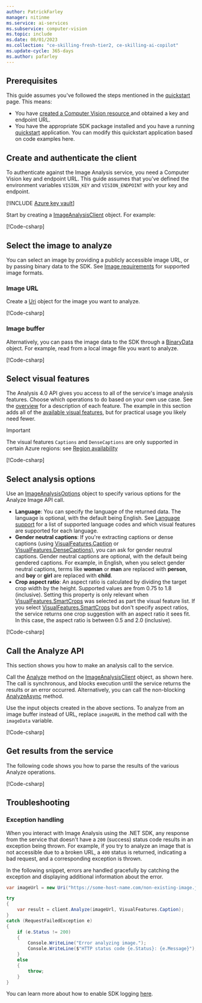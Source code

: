 ```yaml
---
author: PatrickFarley
manager: nitinme
ms.service: ai-services
ms.subservice: computer-vision
ms.topic: include
ms.date: 08/01/2023
ms.collection: "ce-skilling-fresh-tier2, ce-skilling-ai-copilot"
ms.update-cycle: 365-days
ms.author: pafarley
---
```


## Prerequisites

This guide assumes you've followed the steps mentioned in the [quickstart](/azure/ai-services/computer-vision/quickstarts-sdk/image-analysis-client-library-40) page. This means:

* You have <a href="https://portal.azure.com/#create/Microsoft.CognitiveServicesComputerVision"  title="Created a Computer Vision resource"  target="_blank">created a Computer Vision resource </a> and obtained a key and endpoint URL.
* You have the appropriate SDK package installed and you have a running [quickstart](/azure/ai-services/computer-vision/quickstarts-sdk/image-analysis-client-library-40) application. You can modify this quickstart application based on code examples here.

## Create and authenticate the client

To authenticate against the Image Analysis service, you need a Computer Vision key and endpoint URL. This guide assumes that you've defined the environment variables `VISION_KEY` and `VISION_ENDPOINT` with your key and endpoint.

[!INCLUDE [Azure key vault](~/reusable-content/ce-skilling/azure/includes/ai-services/security/microsoft-entra-id-akv-expanded.md)]

Start by creating a [ImageAnalysisClient](/dotnet/api/azure.ai.vision.imageanalysis.imageanalysisclient) object. For example:

[!Code-csharp[](~/cognitive-services-quickstart-code/dotnet/ComputerVision/4-0/image-analysis-how-to/Program.cs?name=snippet_client)]


## Select the image to analyze

You can select an image by providing a publicly accessible image URL, or by passing binary data to the SDK. See [Image requirements](../../overview-image-analysis.md?tabs=4-0#input-requirements) for supported image formats.

### Image URL

Create a [Uri](/dotnet/api/system.uri) object for the image you want to analyze.

[!Code-csharp[](~/cognitive-services-quickstart-code/dotnet/ComputerVision/4-0/image-analysis-how-to/Program.cs?name=snippet_url)]


### Image buffer

Alternatively, you can pass the image data to the SDK through a [BinaryData](/dotnet/api/system.binarydata) object. For example, read from a local image file you want to analyze.

[!Code-csharp[](~/cognitive-services-quickstart-code/dotnet/ComputerVision/4-0/image-analysis-how-to/Program.cs?name=snippet_file)]




## Select visual features

The Analysis 4.0 API gives you access to all of the service's image analysis features. Choose which operations to do based on your own use case. See the [overview](/azure/ai-services/computer-vision/overview-image-analysis) for a description of each feature. The example in this section adds all of the [available visual features](/dotnet/api/azure.ai.vision.imageanalysis.visualfeatures), but for practical usage you likely need fewer.

> [!IMPORTANT]
> The visual features `Captions` and `DenseCaptions` are only supported in certain Azure regions: see [Region availability](./../../overview-image-analysis.md#region-availability)



[!Code-csharp[](~/cognitive-services-quickstart-code/dotnet/ComputerVision/4-0/image-analysis-how-to/Program.cs?name=snippet_features)]

<!--
### Set model name when using a custom model

You can also do image analysis with a custom trained model. To create and train a model, see [Create a custom Image Analysis model](/azure/ai-services/computer-vision/how-to/model-customization). Once your model is trained, all you need is the model's name. You don't need to specify visual features if you use a custom model.


To use a custom model, create the [ImageAnalysisOptions](/dotnet/api/azure.ai.vision.imageanalysis.imageanalysisoptions) object and set the [ModelName](/dotnet/api/azure.ai.vision.imageanalysis.imageanalysisoptions.modelname#azure-ai-vision-imageanalysis-imageanalysisoptions-modelname) property. You don't need to set any other properties on **ImageAnalysisOptions**. There's no need to set the [Features](/dotnet/api/azure.ai.vision.imageanalysis.imageanalysisoptions.features#azure-ai-vision-imageanalysis-imageanalysisoptions-features) property, as you do with the standard model, since your custom model already implies the visual features the service extracts.

[!code-csharp[](~/azure-ai-vision-sdk/docs/learn.microsoft.com/csharp/image-analysis/custom-model/program.cs?name=model_name)]
-->


## Select analysis options

Use an [ImageAnalysisOptions](/dotnet/api/azure.ai.vision.imageanalysis.imageanalysisoptions) object to specify various options for the Analyze Image API call.

- **Language**: You can specify the language of the returned data. The language is optional, with the default being English. See [Language support](https://aka.ms/cv-languages) for a list of supported language codes and which visual features are supported for each language. 
- **Gender neutral captions**: If you're extracting captions or dense captions (using [VisualFeatures.Caption](/dotnet/api/azure.ai.vision.imageanalysis.visualfeatures) or [VisualFeatures.DenseCaptions](/dotnet/api/azure.ai.vision.imageanalysis.visualfeatures)), you can ask for gender neutral captions. Gender neutral captions are optional, with the default being gendered captions. For example, in English, when you select gender neutral captions, terms like **woman** or **man** are replaced with **person**, and **boy** or **girl** are replaced with **child**.
- **Crop aspect ratio**: An aspect ratio is calculated by dividing the target crop width by the height. Supported values are from 0.75 to 1.8 (inclusive). Setting this property is only relevant when [VisualFeatures.SmartCrops](/dotnet/api/azure.ai.vision.imageanalysis.visualfeatures) was selected as part the visual feature list. If you select [VisualFeatures.SmartCrops](/dotnet/api/azure.ai.vision.imageanalysis.visualfeatures) but don't specify aspect ratios, the service returns one crop suggestion with an aspect ratio it sees fit. In this case, the aspect ratio is between 0.5 and 2.0 (inclusive).


[!Code-csharp[](~/cognitive-services-quickstart-code/dotnet/ComputerVision/4-0/image-analysis-how-to/Program.cs?name=snippet_options)]

## Call the Analyze API

This section shows you how to make an analysis call to the service.

Call the [Analyze](/dotnet/api/azure.ai.vision.imageanalysis.imageanalysisclient#methods) method on the [ImageAnalysisClient](/dotnet/api/azure.ai.vision.imageanalysis.imageanalysisclient) object, as shown here. The call is synchronous, and blocks execution until the service returns the results or an error occurred. Alternatively, you can call the non-blocking [AnalyzeAsync](/dotnet/api/azure.ai.vision.imageanalysis.imageanalysisclient#methods) method.

Use the input objects created in the above sections. To analyze from an image buffer instead of URL, replace `imageURL` in the method call with the `imageData` variable.

[!Code-csharp[](~/cognitive-services-quickstart-code/dotnet/ComputerVision/4-0/image-analysis-how-to/Program.cs?name=snippet_call)]


## Get results from the service

The following code shows you how to parse the results of the various Analyze operations.

[!Code-csharp[](~/cognitive-services-quickstart-code/dotnet/ComputerVision/4-0/image-analysis-how-to/Program.cs?name=snippet_results)]

<!--
### Get results using custom model

This section shows you how to make an analysis call to the service, when using a custom model. 


The code is similar to the standard model case. The only difference is that results from the custom model are available on the **CustomTags** and/or **CustomObjects** properties of the [ImageAnalysisResult](/dotnet/api/azure.ai.vision.imageanalysis.imageanalysisresult) object.

[!code-csharp[](~/azure-ai-vision-sdk/docs/learn.microsoft.com/csharp/image-analysis/custom-model/program.cs?name=analyze)]
-->


## Troubleshooting

### Exception handling

When you interact with Image Analysis using the .NET SDK, any response from the service that doesn't have a `200` (success) status code results in an exception being thrown. For example, if you try to analyze an image that is not accessible due to a broken URL, a `400` status is returned, indicating a bad request, and a corresponding exception is thrown.

In the following snippet, errors are handled gracefully by catching the exception and displaying additional information about the error.

```C# Snippet:ImageAnalysisException
var imageUrl = new Uri("https://some-host-name.com/non-existing-image.jpg");

try
{
    var result = client.Analyze(imageUrl, VisualFeatures.Caption);
}
catch (RequestFailedException e)
{
    if (e.Status != 200)
    {
        Console.WriteLine("Error analyzing image.");
        Console.WriteLine($"HTTP status code {e.Status}: {e.Message}");
    }
    else
    {
        throw;
    }
}
```
You can learn more about how to enable SDK logging [here](/dotnet/azure/sdk/logging).


